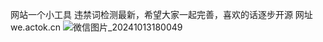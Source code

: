网站一个小工具
违禁词检测最新，希望大家一起完善，喜欢的话逐步开源
网址we.actok.cn
![微信图片_20241013180049](https://github.com/user-attachments/assets/011aea6e-71c7-4ddd-8f9c-16684eeec30e)
